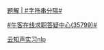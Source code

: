 [题解 | #字符串分隔#](https://www.nowcoder.com/discuss/574825534828322816?fromPut=jj-github&urlSource=extension-api)

[#牛客在线求职答疑中心(35799)#](https://www.nowcoder.com/feed/main/detail/32334f79505c4e32a061ecf46257cbe7?fromPut=jj-github&urlSource=extension-api)

[云知声实习nlp](https://www.nowcoder.com/feed/main/detail/59b10f1e03524c8fa045ee7c7f73dd29?fromPut=jj-github&urlSource=extension-api)